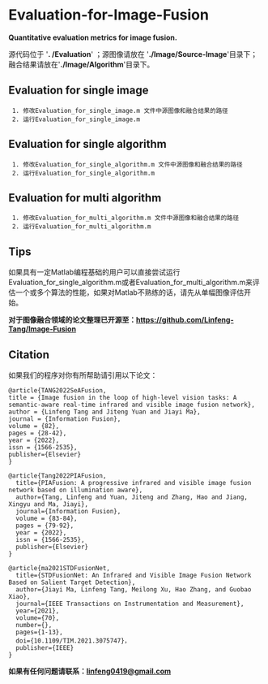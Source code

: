 # Evaluation-for-Image-Fusion
**Quantitative evaluation metrics for image fusion.**

源代码位于 '**. /Evaluation**' ；源图像请放在 '**./Image/Source-Image**'目录下； 融合结果请放在'**./Image/Algorithm**'目录下。
## Evaluation for single image

     1. 修改Evaluation_for_single_image.m 文件中源图像和融合结果的路径
     2. 运行Evaluation_for_single_image.m
 
## Evaluation for single algorithm
     1. 修改Evaluation_for_single_algorithm.m 文件中源图像和融合结果的路径
     2. 运行Evaluation_for_single_algorithm.m

## Evaluation for multi algorithm
     1. 修改Evaluation_for_multi_algorithm.m 文件中源图像和融合结果的路径
     2. 运行Evaluation_for_multi_algorithm.m
## Tips
如果具有一定Matlab编程基础的用户可以直接尝试运行Evaluation_for_single_algorithm.m或者Evaluation_for_multi_algorithm.m来评估一个或多个算法的性能，如果对Matlab不熟练的话，请先从单幅图像评估开始。

**对于图像融合领域的论文整理已开源至：https://github.com/Linfeng-Tang/Image-Fusion**

## Citation
如果我们的程序对你有所帮助请引用以下论文：

```
@article{TANG2022SeAFusion,
title = {Image fusion in the loop of high-level vision tasks: A semantic-aware real-time infrared and visible image fusion network},
author = {Linfeng Tang and Jiteng Yuan and Jiayi Ma},
journal = {Information Fusion},
volume = {82},
pages = {28-42},
year = {2022},
issn = {1566-2535},
publisher={Elsevier}
}
```

```
@article{Tang2022PIAFusion,
  title={PIAFusion: A progressive infrared and visible image fusion network based on illumination aware},
  author={Tang, Linfeng and Yuan, Jiteng and Zhang, Hao and Jiang, Xingyu and Ma, Jiayi},
  journal={Information Fusion},
  volume = {83-84},
  pages = {79-92},
  year = {2022},
  issn = {1566-2535},
  publisher={Elsevier}
}
```

```
@article{ma2021STDFusionNet,
  title={STDFusionNet: An Infrared and Visible Image Fusion Network Based on Salient Target Detection},
  author={Jiayi Ma, Linfeng Tang, Meilong Xu, Hao Zhang, and Guobao Xiao},
  journal={IEEE Transactions on Instrumentation and Measurement},
  year={2021},
  volume={70},
  number={},
  pages={1-13},
  doi={10.1109/TIM.2021.3075747}，
  publisher={IEEE}
}
```
**如果有任何问题请联系：linfeng0419@gmail.com**
